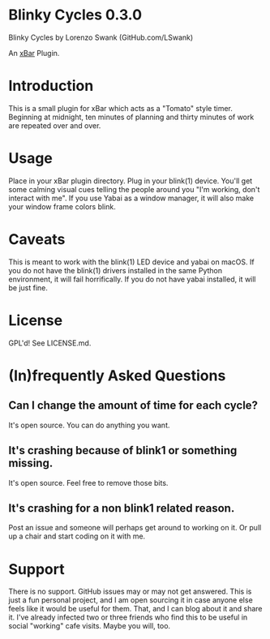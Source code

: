 # Blinky Cycles 0.3.0

Blinky Cycles by Lorenzo Swank (GitHub.com/LSwank)

An [xBar](https://xbarapp.com/) Plugin.

# Introduction

This is a small plugin for xBar which acts as a "Tomato" style timer. Beginning at midnight, ten minutes of planning and thirty minutes of work are repeated over and over.

# Usage

Place in your xBar plugin directory. Plug in your blink(1) device. You'll get some calming visual cues telling the people around you "I'm working, don't interact with me". If you use Yabai as a window manager, it will also make your window frame colors blink.

# Caveats

This is meant to work with the blink(1) LED device and yabai on macOS. If you do not have the blink(1) drivers installed in the same Python environment, it will fail horrifically. If you do not have yabai installed, it will be just fine.

# License

GPL'd! See LICENSE.md.

# (In)frequently Asked Questions

## Can I change the amount of time for each cycle?

It's open source. You can do anything you want.

## It's crashing because of blink1 or something missing.

It's open source. Feel free to remove those bits.

## It's crashing for a non blink1 related reason.

Post an issue and someone will perhaps get around to working on it. Or pull up a chair and start coding on it with me.

# Support

There is no support. GitHub issues may or may not get answered. This is just a fun personal project, and I am open sourcing it in case anyone else feels like it would be useful for them. That, and I can blog about it and share it. I've already infected two or three friends who find this to be useful in social "working" cafe visits. Maybe you will, too.
